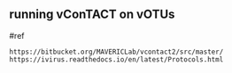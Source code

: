 ## running vConTACT on vOTUs

#ref
```
https://bitbucket.org/MAVERICLab/vcontact2/src/master/
https://ivirus.readthedocs.io/en/latest/Protocols.html

```
